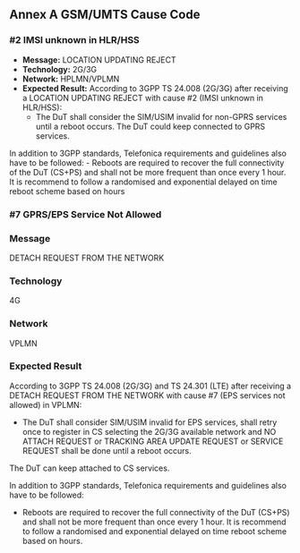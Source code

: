 ## Annex A	GSM/UMTS Cause Code 

### #2 IMSI unknown in HLR/HSS
  - **Message:** LOCATION UPDATING REJECT
  - **Technology:** 2G/3G
  - **Network:** HPLMN/VPLMN
  - **Expected Result:**
According to 3GPP  TS 24.008 (2G/3G) after receiving a  LOCATION UPDATING REJECT  with cause #2 (IMSI unknown in HLR/HSS):
    - The DuT shall consider the SIM/USIM invalid for non-GPRS services until a reboot occurs. 
The DuT could keep connected to GPRS services.

In addition to 3GPP standards, Telefonica requirements and guidelines also have to be followed:
    - Reboots are required to recover the full connectivity of the DuT (CS+PS) and shall not be more frequent than once every 1 hour. It is recommend to follow a randomised and exponential delayed on time reboot scheme based on hours

### #7 GPRS/EPS Service Not Allowed

### Message
DETACH REQUEST FROM THE NETWORK

### Technology
4G

### Network
VPLMN

### Expected Result

According to 3GPP  TS 24.008 (2G/3G) and TS 24.301 (LTE) after receiving a DETACH REQUEST FROM THE NETWORK with cause #7 (EPS services not allowed) in VPLMN: 

- The DuT shall consider SIM/USIM invalid for EPS services, shall retry once to register in CS selecting the 2G/3G available network and NO ATTACH REQUEST or TRACKING AREA UPDATE REQUEST or SERVICE REQUEST shall be done until a reboot occurs.

The DuT can keep attached to CS services. 

In addition to 3GPP standards, Telefonica requirements and guidelines also have to be followed:

- Reboots are required to recover the full connectivity of the DuT (CS+PS) and shall not be more frequent than once every 1 hour. It is recommend to follow a randomised and exponential delayed on time reboot scheme based on hours.
